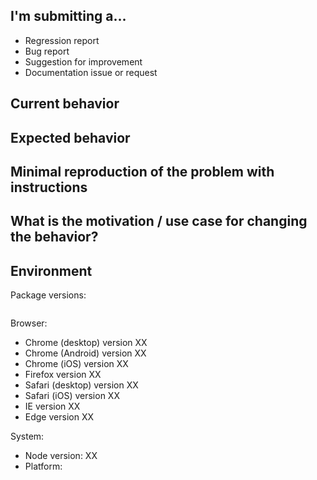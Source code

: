 <!--
  Please help us process GitHub issues faster by providing the following information.
  We might not be able to assist with issues missing important information.
-->

## I'm submitting a...
<!--
  Please submit 
  * Feature requests to our UserVoice Portal at https://goo.gl/HsVr7R
  * Support requests at https://www.telerik.com/account/support-tickets
-->

<!--  Leave one of the following options: -->
* Regression report <!-- A behavior that used to work and stopped working in a new release -->
* Bug report <!-- Please search for a similar issue before submitting -->
* Suggestion for improvement
* Documentation issue or request

## Current behavior
<!-- Describe how the issue manifests. -->

## Expected behavior
<!-- Describe what the desired behavior would be. -->

## Minimal reproduction of the problem with instructions
<!--
For bug reports please provide the *STEPS TO REPRODUCE* and if possible a *MINIMAL DEMO* of the problem. You can use https://plnkr.co or share your project in a public repository.

  1. Find an example in [the documentation](http://www.telerik.com/kendo-angular-ui/components/) that looks similar to your case.
  2. Open it in Plunker by using the **OPEN AS PLUNKER** button.
  3. Modify the plunk, so that the issue is reproducible in it. Try to include the minimum possible amount of code.
  4. Save the plunk by using the blue **Save** button at the top.
  5. Copy the link from the address bar of the browser.
-->

## What is the motivation / use case for changing the behavior?
<!-- Describe the motivation or the concrete use case. -->

## Environment
<!-- Check whether this is still an issue in the most recent package versions -->

Package versions:
<!-- Paste the @progress dependencies from your package.json file -->
```json

```

Browser:
<!-- Leave only the browsers that you tested with -->
- Chrome (desktop) version XX
- Chrome (Android) version XX
- Chrome (iOS) version XX
- Firefox version XX
- Safari (desktop) version XX
- Safari (iOS) version XX
- IE version XX
- Edge version XX

System:
- Node version: XX  <!-- run "node --version" and "npm --version"-->
- Platform:  <!-- Mac, Linux, Windows -->

<!-- Anything else relevant?  -->
